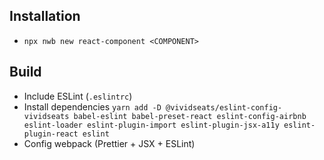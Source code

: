 ## Installation

-   `npx nwb new react-component <COMPONENT>`

## Build

-   Include ESLint (`.eslintrc`)
-   Install dependencies `yarn add -D @vividseats/eslint-config-vividseats babel-eslint babel-preset-react eslint-config-airbnb eslint-loader eslint-plugin-import eslint-plugin-jsx-a11y eslint-plugin-react eslint`
-   Config webpack (Prettier + JSX + ESLint)
